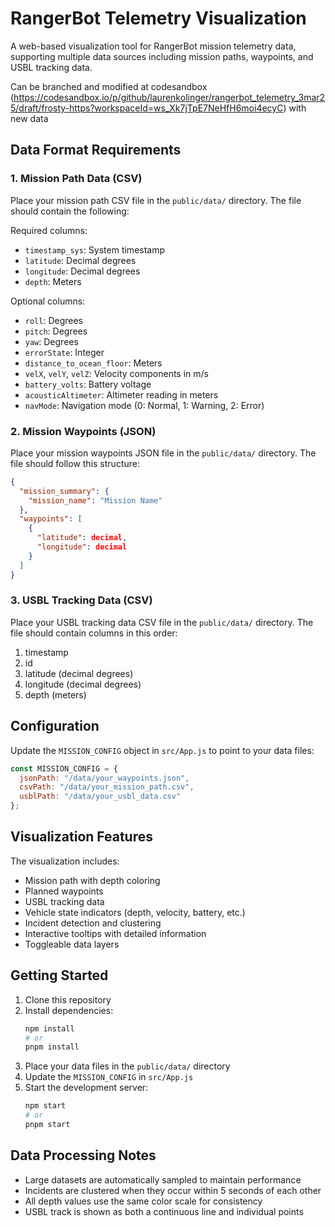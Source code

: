 # RangerBot Telemetry Visualization

A web-based visualization tool for RangerBot mission telemetry data, supporting multiple data sources including mission paths, waypoints, and USBL tracking data.

Can be branched and modified at codesandbox (https://codesandbox.io/p/github/laurenkolinger/rangerbot_telemetry_3mar25/draft/frosty-https?workspaceId=ws_Xk7jTpE7NeHfH6moi4ecyC) with new data

## Data Format Requirements

### 1. Mission Path Data (CSV)
Place your mission path CSV file in the `public/data/` directory. The file should contain the following:

Required columns:
- `timestamp_sys`: System timestamp
- `latitude`: Decimal degrees
- `longitude`: Decimal degrees
- `depth`: Meters

Optional columns:
- `roll`: Degrees
- `pitch`: Degrees
- `yaw`: Degrees
- `errorState`: Integer
- `distance_to_ocean_floor`: Meters
- `velX`, `velY`, `velZ`: Velocity components in m/s
- `battery_volts`: Battery voltage
- `acousticAltimeter`: Altimeter reading in meters
- `navMode`: Navigation mode (0: Normal, 1: Warning, 2: Error)

### 2. Mission Waypoints (JSON)
Place your mission waypoints JSON file in the `public/data/` directory. The file should follow this structure:
```json
{
  "mission_summary": {
    "mission_name": "Mission Name"
  },
  "waypoints": [
    {
      "latitude": decimal,
      "longitude": decimal
    }
  ]
}
```

### 3. USBL Tracking Data (CSV)
Place your USBL tracking data CSV file in the `public/data/` directory. The file should contain columns in this order:
1. timestamp
2. id
3. latitude (decimal degrees)
4. longitude (decimal degrees)
5. depth (meters)

## Configuration

Update the `MISSION_CONFIG` object in `src/App.js` to point to your data files:

```javascript
const MISSION_CONFIG = {
  jsonPath: "/data/your_waypoints.json",
  csvPath: "/data/your_mission_path.csv",
  usblPath: "/data/your_usbl_data.csv"
};
```

## Visualization Features

The visualization includes:
- Mission path with depth coloring
- Planned waypoints
- USBL tracking data
- Vehicle state indicators (depth, velocity, battery, etc.)
- Incident detection and clustering
- Interactive tooltips with detailed information
- Toggleable data layers

## Getting Started

1. Clone this repository
2. Install dependencies:
   ```bash
   npm install
   # or
   pnpm install
   ```
3. Place your data files in the `public/data/` directory
4. Update the `MISSION_CONFIG` in `src/App.js`
5. Start the development server:
   ```bash
   npm start
   # or
   pnpm start
   ```

## Data Processing Notes

- Large datasets are automatically sampled to maintain performance
- Incidents are clustered when they occur within 5 seconds of each other
- All depth values use the same color scale for consistency
- USBL track is shown as both a continuous line and individual points
